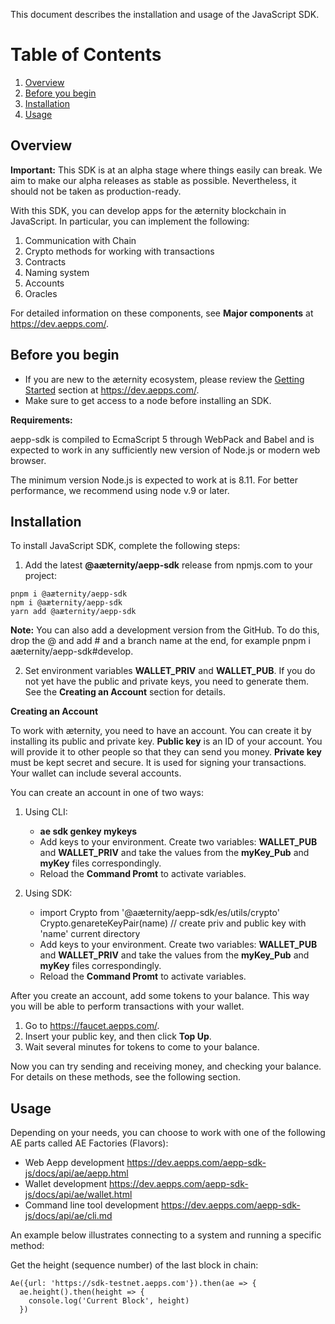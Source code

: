 This document describes the installation and usage of the JavaScript SDK.


# Table of Contents
1. [Overview](#overview)
2. [Before you begin](#before_you_begin)
3. [Installation](#installation)
4. [Usage](#usage)



## Overview

**Important:** This SDK is at an alpha stage where things easily can break. We aim to make our alpha releases as stable as possible. Nevertheless, it should not be taken as production-ready. 
 
With this SDK, you can develop apps for the æternity blockchain in JavaScript.
In particular, you can implement the following:
 
1. Communication with Chain
2. Crypto methods for working with transactions
3. Contracts
4. Naming system
5. Accounts
6. Oracles
 
For detailed information on these components, see **Major components** at <https://dev.aepps.com/>.



## Before you begin


* If you are new to the æternity ecosystem, please review the [Getting Started](https://dev.aepps.com/) section at <https://dev.aepps.com/>.
* Make sure to get access to a node before installing an SDK.
 
**Requirements:**
 
aepp-sdk is compiled to EcmaScript 5 through WebPack and Babel and is expected to work in any sufficiently new version of Node.js or modern web browser.
 
The minimum version Node.js is expected to work at is 8.11. For better performance, we recommend using node v.9 or later.



## Installation

To install JavaScript SDK, complete the following steps:
 
1. Add the latest **@aæternity/aepp-sdk** release from npmjs.com to your project:
```
pnpm i @aæternity/aepp-sdk
npm i @aæternity/aepp-sdk
yarn add @aæternity/aepp-sdk
 ```
**Note:**  You can also add a development version from the GitHub. To do this, drop the @ and add # and a branch name at the end, for example pnpm i aæternity/aepp-sdk#develop.

2. Set environment variables **WALLET_PRIV** and **WALLET_PUB**.
If you do not yet have the public and private keys, you need to generate them. See
the **Creating an Account** section for details.
 
**Creating an Account**
 
To work with æternity, you need to have an account. You can create it by installing its public and private key.
**Public key** is an ID of your account. You will provide it to other people so that they can send you money.
**Private key** must be kept secret and secure. It is used for signing your transactions.
Your wallet can include several accounts.
 
You can create an account in one of two ways:
 
1. Using CLI:
 
   * **ae sdk genkey mykeys**
   * Add keys to your environment. Create two variables: **WALLET_PUB** and **WALLET_PRIV** and take the values from the **myKey_Pub** and **myKey** files correspondingly.
   * Reload the **Command Promt** to activate variables.
 
2. Using SDK:
 
   * import Crypto from '@aæternity/aepp-sdk/es/utils/crypto'
Crypto.genareteKeyPair(name)  // create priv and public key with 'name' current directory
   * Add keys to your environment. Create two variables: **WALLET_PUB** and **WALLET_PRIV** and take the values from the **myKey_Pub** and **myKey** files correspondingly.
   * Reload the **Command Promt** to activate variables.
 
After you create an account, add some tokens to your balance. This way you will be able to perform transactions with your wallet.
1. Go to <https://faucet.aepps.com/>.
2. Insert your public key, and then click **Top Up**.
3. Wait several minutes for tokens to come to your balance.
 
Now you can try sending and receiving money, and checking your balance. For details on these methods, see the following section.



## Usage

Depending on your needs, you can choose to work with one of the following AE parts called AE Factories (Flavors):
 
* Web Aepp development  <https://dev.aepps.com/aepp-sdk-js/docs/api/ae/aepp.html>
* Wallet development <https://dev.aepps.com/aepp-sdk-js/docs/api/ae/wallet.html>
* Command line tool development <https://dev.aepps.com/aepp-sdk-js/docs/api/ae/cli.md>
 
An example below illustrates connecting to a system and running a specific method:
 
Get the height (sequence number) of the last block in chain:
```
Ae({url: 'https://sdk-testnet.aepps.com'}).then(ae => {
  ae.height().then(height => {
	console.log('Current Block', height)
  })
``` 



